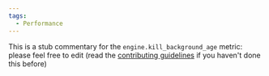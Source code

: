 ```yaml
---
tags:
  - Performance
---
```


This is a stub commentary for the `engine.kill_background_age` metric: please feel free to edit (read the
[contributing guidelines](https://github.com/mozilla/glean-annotations/blob/main/CONTRIBUTING.md)
if you haven't done this before)
